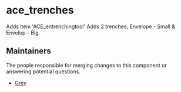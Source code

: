 ace_trenches
=================

Adds item 'ACE_entrenchingtool'
Adds 2 trenches; Envelope - Small & Envelop - Big


## Maintainers

The people responsible for merging changes to this component or answering potential questions.

- [Grey](https://github.com/Grey-Soldierman)
